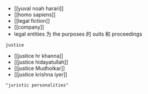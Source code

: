 - [[yuval noah harari]]
- [[homo sapiens]]
- [[legal fiction]]
- [[company]]
- legal entities 为 the purposes 的 suits 和 proceedings

```query
justice
```


- [[justice hr khanna]]
- [[justice hidayatullah]]
- [[justice Mudholkar]]
- [[justice krishna iyer]]

```query
"juristic personalities"
```